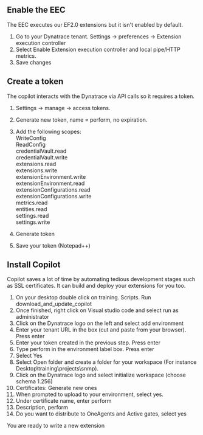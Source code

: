 ## Enable the EEC 
The EEC executes our EF2.0 extensions but it isn't enabled by default.  

1. Go to your Dynatrace tenant. Settings -> preferences -> Extension execution controller  
2. Select Enable Extension execution controller and local pipe/HTTP metrics.
3. Save changes

## Create a token
The copilot interacts with the Dynatrace via API calls so it requires a token.  

1. Settings -> manage -> access tokens.  
2. Generate new token, name = perform, no expiration.
3. Add the following scopes:   
    WriteConfig  
    ReadConfig  
    credentialVault.read  
    credentialVault.write  
    extensions.read  
    extensions.write  
    extensionEnvironment.write  
    extensionEnvironment.read  
    extensionConfigurations.read  
    extensionConfigurations.write  
    metrics.read  
    entities.read  
    settings.read  
    settings.write  

4. Generate token
5. Save your token (Notepad++)  

## Install Copilot  
Copilot saves a lot of time by automating tedious development stages such as SSL certificates. It can build and deploy your extensions for you too.  

1. On your desktop double click on training. Scripts. Run download_and_update_copilot
2. Once finished, right click on Visual studio code and select run as administrator
3. Click on the Dynatrace logo on the left and select add environment
4. Enter your tenant URL in the box (cut and paste from your browser). Press enter
5. Enter your token created in the previous step. Press enter
6. Type perform in the environment label box. Press enter
7. Select Yes
8. Select Open folder and create a folder for your workspace (For instance Desktop\training\projects\snmp).
9. Click on the Dynatrace logo and select initialize workspace (choose schema 1.256)
10. Certificates: Generate new ones
11. When prompted to upload to your environment, select yes.
12. Under certificate name, enter perform
13. Description, perform
14. Do you want to distribute to OneAgents and Active gates, select yes

You are ready to write a new extension



